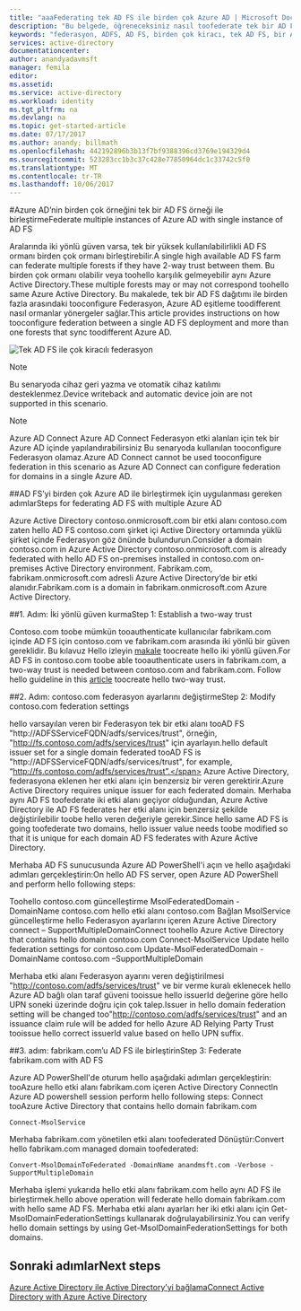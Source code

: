```yaml
---
title: "aaaFederating tek AD FS ile birden çok Azure AD | Microsoft Docs"
description: "Bu belgede, öğreneceksiniz nasıl toofederate tek bir AD FS ile birden çok Azure AD."
keywords: "federasyon, ADFS, AD FS, birden çok kiracı, tek AD FS, bir ADFS, çok kiracılı federasyon, çok ormanlı adfs, aad bağlantısı, federasyon oluşturma, kiracılar arası federasyon"
services: active-directory
documentationcenter: 
author: anandyadavmsft
manager: femila
editor: 
ms.assetid: 
ms.service: active-directory
ms.workload: identity
ms.tgt_pltfrm: na
ms.devlang: na
ms.topic: get-started-article
ms.date: 07/17/2017
ms.author: anandy; billmath
ms.openlocfilehash: 442192896b3b13f7bf9388396cd3769e194329d4
ms.sourcegitcommit: 523283cc1b3c37c428e77850964dc1c33742c5f0
ms.translationtype: MT
ms.contentlocale: tr-TR
ms.lasthandoff: 10/06/2017
---
```

#<a name="federate-multiple-instances-of-azure-ad-with-single-instance-of-ad-fs"></a><span data-ttu-id="12b3b-104">Azure AD’nin birden çok örneğini tek bir AD FS örneği ile birleştirme</span><span class="sxs-lookup"><span data-stu-id="12b3b-104">Federate multiple instances of Azure AD with single instance of AD FS</span></span>

<span data-ttu-id="12b3b-105">Aralarında iki yönlü güven varsa, tek bir yüksek kullanılabilirlikli AD FS ormanı birden çok ormanı birleştirebilir.</span><span class="sxs-lookup"><span data-stu-id="12b3b-105">A single high available AD FS farm can federate multiple forests if they have 2-way trust between them.</span></span> <span data-ttu-id="12b3b-106">Bu birden çok ormanı olabilir veya toohello karşılık gelmeyebilir aynı Azure Active Directory.</span><span class="sxs-lookup"><span data-stu-id="12b3b-106">These multiple forests may or may not correspond toohello same Azure Active Directory.</span></span> <span data-ttu-id="12b3b-107">Bu makalede, tek bir AD FS dağıtımı ile birden fazla arasındaki tooconfigure Federasyon, Azure AD eşitleme toodifferent nasıl ormanlar yönergeler sağlar.</span><span class="sxs-lookup"><span data-stu-id="12b3b-107">This article provides instructions on how tooconfigure federation between a single AD FS deployment and more than one forests that sync toodifferent Azure AD.</span></span>

![Tek AD FS ile çok kiracılı federasyon](media/active-directory-aadconnectfed-single-adfs-multitenant-federation/concept.png)
 
> [!NOTE]
> <span data-ttu-id="12b3b-109">Bu senaryoda cihaz geri yazma ve otomatik cihaz katılımı desteklenmez.</span><span class="sxs-lookup"><span data-stu-id="12b3b-109">Device writeback and automatic device join are not supported in this scenario.</span></span>

> [!NOTE]
> <span data-ttu-id="12b3b-110">Azure AD Connect Azure AD Connect Federasyon etki alanları için tek bir Azure AD içinde yapılandırabilirsiniz Bu senaryoda kullanılan tooconfigure Federasyon olamaz.</span><span class="sxs-lookup"><span data-stu-id="12b3b-110">Azure AD Connect cannot be used tooconfigure federation in this scenario as Azure AD Connect can configure federation for domains in a single Azure AD.</span></span>

##<a name="steps-for-federating-ad-fs-with-multiple-azure-ad"></a><span data-ttu-id="12b3b-111">AD FS’yi birden çok Azure AD ile birleştirmek için uygulanması gereken adımlar</span><span class="sxs-lookup"><span data-stu-id="12b3b-111">Steps for federating AD FS with multiple Azure AD</span></span>

<span data-ttu-id="12b3b-112">Azure Active Directory contoso.onmicrosoft.com bir etki alanı contoso.com zaten hello AD FS contoso.com şirket içi Active Directory ortamında yüklü şirket içinde Federasyon göz önünde bulundurun.</span><span class="sxs-lookup"><span data-stu-id="12b3b-112">Consider a domain contoso.com in Azure Active Directory contoso.onmicrosoft.com is already federated with hello AD FS on-premises installed in contoso.com on-premises Active Directory environment.</span></span> <span data-ttu-id="12b3b-113">Fabrikam.com, fabrikam.onmicrosoft.com adresli Azure Active Directory’de bir etki alanıdır.</span><span class="sxs-lookup"><span data-stu-id="12b3b-113">Fabrikam.com is a domain in fabrikam.onmicrosoft.com Azure Active Directory.</span></span>

##<a name="step-1-establish-a-two-way-trust"></a><span data-ttu-id="12b3b-114">1. Adım: İki yönlü güven kurma</span><span class="sxs-lookup"><span data-stu-id="12b3b-114">Step 1: Establish a two-way trust</span></span>
 
<span data-ttu-id="12b3b-115">Contoso.com toobe mümkün tooauthenticate kullanıcılar fabrikam.com içinde AD FS için contoso.com ve fabrikam.com arasında iki yönlü bir güven gereklidir. Bu kılavuz Hello izleyin [makale](https://technet.microsoft.com/library/cc816590.aspx) toocreate hello iki yönlü güven.</span><span class="sxs-lookup"><span data-stu-id="12b3b-115">For AD FS in contoso.com toobe able tooauthenticate users in fabrikam.com, a two-way trust is needed between contoso.com and fabrikam.com. Follow hello guideline in this [article](https://technet.microsoft.com/library/cc816590.aspx) toocreate hello two-way trust.</span></span>
 
##<a name="step-2-modify-contosocom-federation-settings"></a><span data-ttu-id="12b3b-116">2. Adım: contoso.com federasyon ayarlarını değiştirme</span><span class="sxs-lookup"><span data-stu-id="12b3b-116">Step 2: Modify contoso.com federation settings</span></span> 
 
<span data-ttu-id="12b3b-117">hello varsayılan veren bir Federasyon tek bir etki alanı tooAD FS "http://ADFSServiceFQDN/adfs/services/trust", örneğin, "http://fs.contoso.com/adfs/services/trust" için ayarlayın.</span><span class="sxs-lookup"><span data-stu-id="12b3b-117">hello default issuer set for a single domain federated tooAD FS is "http://ADFSServiceFQDN/adfs/services/trust", for example, “http://fs.contoso.com/adfs/services/trust”.</span></span> <span data-ttu-id="12b3b-118">Azure Active Directory, federasyona eklenen her etki alanı için benzersiz bir veren gerektirir.</span><span class="sxs-lookup"><span data-stu-id="12b3b-118">Azure Active Directory requires unique issuer for each federated domain.</span></span> <span data-ttu-id="12b3b-119">Merhaba aynı AD FS toofederate iki etki alanı geçiyor olduğundan, Azure Active Directory ile AD FS federates her etki alanı için benzersiz şekilde değiştirilebilir toobe hello veren değeriyle gerekir.</span><span class="sxs-lookup"><span data-stu-id="12b3b-119">Since hello same AD FS is going toofederate two domains, hello issuer value needs toobe modified so that it is unique for each domain AD FS federates with Azure Active Directory.</span></span> 
 
<span data-ttu-id="12b3b-120">Merhaba AD FS sunucusunda Azure AD PowerShell'i açın ve hello aşağıdaki adımları gerçekleştirin:</span><span class="sxs-lookup"><span data-stu-id="12b3b-120">On hello AD FS server, open Azure AD PowerShell and perform hello following steps:</span></span>
 
<span data-ttu-id="12b3b-121">Toohello contoso.com güncelleştirme MsolFederatedDomain - DomainName contoso.com hello etki alanı contoso.com Bağlan MsolService güncelleştirme hello Federasyon ayarlarını içeren Azure Active Directory connect – SupportMultipleDomain</span><span class="sxs-lookup"><span data-stu-id="12b3b-121">Connect toohello Azure Active Directory that contains hello domain contoso.com Connect-MsolService Update hello federation settings for contoso.com Update-MsolFederatedDomain -DomainName contoso.com –SupportMultipleDomain</span></span>
 
<span data-ttu-id="12b3b-122">Merhaba etki alanı Federasyon ayarını veren değiştirilmesi "http://contoso.com/adfs/services/trust" ve bir verme kuralı eklenecek hello Azure AD bağlı olan taraf güveni tooissue hello issuerId değerine göre hello UPN soneki üzerinde doğru için çok talep.</span><span class="sxs-lookup"><span data-stu-id="12b3b-122">Issuer in hello domain federation setting will be changed too"http://contoso.com/adfs/services/trust" and an issuance claim rule will be added for hello Azure AD Relying Party Trust tooissue hello correct issuerId value based on hello UPN suffix.</span></span>
 
##<a name="step-3-federate-fabrikamcom-with-ad-fs"></a><span data-ttu-id="12b3b-123">3. adım: fabrikam.com’u AD FS ile birleştirin</span><span class="sxs-lookup"><span data-stu-id="12b3b-123">Step 3: Federate fabrikam.com with AD FS</span></span>
 
<span data-ttu-id="12b3b-124">Azure AD PowerShell'de oturum hello aşağıdaki adımları gerçekleştirin: tooAzure hello etki alanı fabrikam.com içeren Active Directory Connect</span><span class="sxs-lookup"><span data-stu-id="12b3b-124">In Azure AD powershell session perform hello following steps: Connect tooAzure Active Directory that contains hello domain fabrikam.com</span></span>

    Connect-MsolService
<span data-ttu-id="12b3b-125">Merhaba fabrikam.com yönetilen etki alanı toofederated Dönüştür:</span><span class="sxs-lookup"><span data-stu-id="12b3b-125">Convert hello fabrikam.com managed domain toofederated:</span></span>

    Convert-MsolDomainToFederated -DomainName anandmsft.com -Verbose -SupportMultipleDomain
 
<span data-ttu-id="12b3b-126">Merhaba işlemi yukarıda hello etki alanı fabrikam.com hello aynı AD FS ile birleştirmek.</span><span class="sxs-lookup"><span data-stu-id="12b3b-126">hello above operation will federate hello domain fabrikam.com with hello same AD FS.</span></span> <span data-ttu-id="12b3b-127">Merhaba etki alanı ayarları her iki etki alanı için Get-MsolDomainFederationSettings kullanarak doğrulayabilirsiniz.</span><span class="sxs-lookup"><span data-stu-id="12b3b-127">You can verify hello domain settings by using Get-MsolDomainFederationSettings for both domains.</span></span>

## <a name="next-steps"></a><span data-ttu-id="12b3b-128">Sonraki adımlar</span><span class="sxs-lookup"><span data-stu-id="12b3b-128">Next steps</span></span>
[<span data-ttu-id="12b3b-129">Azure Active Directory ile Active Directory’yi bağlama</span><span class="sxs-lookup"><span data-stu-id="12b3b-129">Connect Active Directory with Azure Active Directory</span></span>](active-directory-aadconnect.md)
